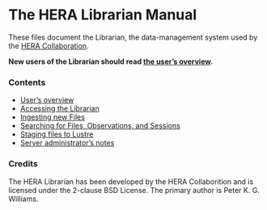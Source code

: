 # The HERA Librarian Manual

These files document the Librarian, the data-management system used by the
[HERA Collaboration](http://reionization.org/).

**New users of the Librarian should read [the user’s overview](Overview.md).**


### Contents

- [User’s overview](Overview.md)
- [Accessing the Librarian](Accessing.md)
- [Ingesting new Files](Ingesting.md)
- [Searching for Files, Observations, and Sessions](Searching.md)
- [Staging files to Lustre](Staging.md)
- [Server administrator’s notes](Administration.md)


### Credits

The HERA Librarian has been developed by the HERA Collaborition and is licensed
under the 2-clause BSD License. The primary author is Peter K. G. Williams.
